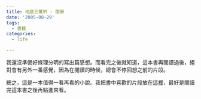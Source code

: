 ```yaml
---
title: 地底三萬呎 - 閱畢
date: '2005-08-29'
tags:
  - 書籍
categories:
  - life

---
```

我還沒準備好條理分明的寫出篇感想。而看完之後就知道，這本書再閱讀過後，絕對會有另外一番感覺，因為在閱讀的時候，總會不停回想之前的片段。  
  
總之，這是一本值得一看再看的小說。我把書中喜歡的片段放在[這裡](http://mnel.twbbs.org/%7Eyurenju/wiki/index.php/%E5%9C%B0%E5%BA%95%E4%B8%89%E8%90%AC%E5%91%8E)，最好是閱讀完這本書之後再點進來看。
